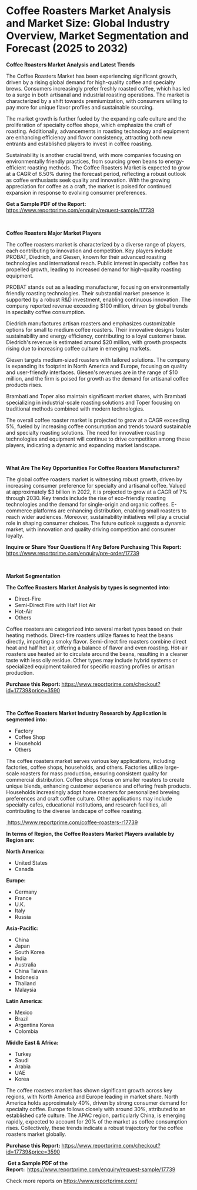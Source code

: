 <p><h1>Coffee Roasters Market Analysis and Market Size: Global Industry Overview, Market Segmentation and Forecast (2025 to 2032)</h1></p><p><strong>Coffee Roasters Market Analysis and Latest Trends</strong></p>
<p><p>The Coffee Roasters Market has been experiencing significant growth, driven by a rising global demand for high-quality coffee and specialty brews. Consumers increasingly prefer freshly roasted coffee, which has led to a surge in both artisanal and industrial roasting operations. The market is characterized by a shift towards premiumization, with consumers willing to pay more for unique flavor profiles and sustainable sourcing.</p><p>The market growth is further fueled by the expanding cafe culture and the proliferation of specialty coffee shops, which emphasize the craft of roasting. Additionally, advancements in roasting technology and equipment are enhancing efficiency and flavor consistency, attracting both new entrants and established players to invest in coffee roasting.</p><p>Sustainability is another crucial trend, with more companies focusing on environmentally friendly practices, from sourcing green beans to energy-efficient roasting methods. The Coffee Roasters Market is expected to grow at a CAGR of 6.50% during the forecast period, reflecting a robust outlook as coffee enthusiasts seek quality and innovation. With the growing appreciation for coffee as a craft, the market is poised for continued expansion in response to evolving consumer preferences.</p></p>
<p><strong>Get a Sample PDF of the Report:&nbsp;</strong> <a href="https://www.reportprime.com/enquiry/request-sample/17739?utm_campaign=3442&utm_medium=2&utm_source=Github&utm_content=ia&utm_term=18032025&utm_id=coffee-roasters">https://www.reportprime.com/enquiry/request-sample/17739</a></p>
<p>&nbsp;</p>
<p><strong>Coffee Roasters Major Market Players</strong></p>
<p><p>The coffee roasters market is characterized by a diverse range of players, each contributing to innovation and competition. Key players include PROBAT, Diedrich, and Giesen, known for their advanced roasting technologies and international reach. Public interest in specialty coffee has propelled growth, leading to increased demand for high-quality roasting equipment.</p><p>PROBAT stands out as a leading manufacturer, focusing on environmentally friendly roasting technologies. Their substantial market presence is supported by a robust R&D investment, enabling continuous innovation. The company reported revenue exceeding $100 million, driven by global trends in specialty coffee consumption.</p><p>Diedrich manufactures artisan roasters and emphasizes customizable options for small to medium coffee roasters. Their innovative designs foster sustainability and energy efficiency, contributing to a loyal customer base. Diedrich's revenue is estimated around $20 million, with growth prospects rising due to increasing coffee culture in emerging markets.</p><p>Giesen targets medium-sized roasters with tailored solutions. The company is expanding its footprint in North America and Europe, focusing on quality and user-friendly interfaces. Giesen's revenues are in the range of $10 million, and the firm is poised for growth as the demand for artisanal coffee products rises.</p><p>Brambati and Toper also maintain significant market shares, with Brambati specializing in industrial-scale roasting solutions and Toper focusing on traditional methods combined with modern technologies.</p><p>The overall coffee roaster market is projected to grow at a CAGR exceeding 5%, fueled by increasing coffee consumption and trends toward sustainable and specialty roasting solutions. The need for innovative roasting technologies and equipment will continue to drive competition among these players, indicating a dynamic and expanding market landscape.</p></p>
<p>&nbsp;</p>
<p><strong>What Are The Key Opportunities For Coffee Roasters Manufacturers?</strong></p>
<p><p>The global coffee roasters market is witnessing robust growth, driven by increasing consumer preference for specialty and artisanal coffee. Valued at approximately $3 billion in 2022, it is projected to grow at a CAGR of 7% through 2030. Key trends include the rise of eco-friendly roasting technologies and the demand for single-origin and organic coffees. E-commerce platforms are enhancing distribution, enabling small roasters to reach wider audiences. Moreover, sustainability initiatives will play a crucial role in shaping consumer choices. The future outlook suggests a dynamic market, with innovation and quality driving competition and consumer loyalty.</p></p>
<p><strong>Inquire or Share Your Questions If Any Before Purchasing This Report:</strong> <a href="https://www.reportprime.com/enquiry/pre-order/17739?utm_campaign=3442&utm_medium=2&utm_source=Github&utm_content=ia&utm_term=18032025&utm_id=coffee-roasters">https://www.reportprime.com/enquiry/pre-order/17739</a></p>
<p>&nbsp;</p>
<p><strong>Market Segmentation</strong></p>
<p><strong>The Coffee Roasters Market Analysis by types is segmented into:</strong></p>
<p><ul><li>Direct-Fire</li><li>Semi-Direct Fire with Half Hot Air</li><li>Hot-Air</li><li>Others</li></ul></p>
<p><p>Coffee roasters are categorized into several market types based on their heating methods. Direct-fire roasters utilize flames to heat the beans directly, imparting a smoky flavor. Semi-direct fire roasters combine direct heat and half hot air, offering a balance of flavor and even roasting. Hot-air roasters use heated air to circulate around the beans, resulting in a cleaner taste with less oily residue. Other types may include hybrid systems or specialized equipment tailored for specific roasting profiles or artisan production.</p></p>
<p><strong>Purchase this Report:&nbsp;</strong><a href="https://www.reportprime.com/checkout?id=17739&price=3590&utm_campaign=3442&utm_medium=2&utm_source=Github&utm_content=ia&utm_term=18032025&utm_id=coffee-roasters">https://www.reportprime.com/checkout?id=17739&price=3590</a></p>
<p>&nbsp;</p>
<p><strong>The Coffee Roasters Market Industry Research by Application is segmented into:</strong></p>
<p><ul><li>Factory</li><li>Coffee Shop</li><li>Household</li><li>Others</li></ul></p>
<p><p>The coffee roasters market serves various key applications, including factories, coffee shops, households, and others. Factories utilize large-scale roasters for mass production, ensuring consistent quality for commercial distribution. Coffee shops focus on smaller roasters to create unique blends, enhancing customer experience and offering fresh products. Households increasingly adopt home roasters for personalized brewing preferences and craft coffee culture. Other applications may include specialty cafes, educational institutions, and research facilities, all contributing to the diverse landscape of coffee roasting.</p></p>
<p><a href="https://www.reportprime.com/coffee-roasters-r17739?utm_campaign=3442&utm_medium=2&utm_source=Github&utm_content=ia&utm_term=18032025&utm_id=coffee-roasters">&nbsp;https://www.reportprime.com/coffee-roasters-r17739</a></p>
<p><strong>In terms of Region, the Coffee Roasters Market Players available by Region are:</strong></p>
<p>
    <p> <strong> North America: </strong>
        <ul>
            <li>United States</li>
            <li>Canada</li>
        </ul>
        </p> 
    <p> <strong> Europe: </strong>
        <ul>
            <li>Germany</li>
            <li>France</li>
            <li>U.K.</li>
            <li>Italy</li>
            <li>Russia</li>
        </ul>
        </p> 
    <p> <strong> Asia-Pacific: </strong>
        <ul>
            <li>China</li>
            <li>Japan</li>
            <li>South Korea</li>
            <li>India</li>
            <li>Australia</li>
            <li>China Taiwan</li>
            <li>Indonesia</li>
            <li>Thailand</li>
            <li>Malaysia</li>
        </ul>
        </p> 
    <p> <strong> Latin America: </strong>
        <ul>
            <li>Mexico</li>
            <li>Brazil</li>
            <li>Argentina Korea</li>
            <li>Colombia</li>
        </ul>
        </p> 
    <p> <strong> Middle East & Africa: </strong>
        <ul>
            <li>Turkey</li>
            <li>Saudi</li>
            <li>Arabia</li>
            <li>UAE</li>
            <li>Korea</li>
        </ul>
    </p>
    </p>
<p><p>The coffee roasters market has shown significant growth across key regions, with North America and Europe leading in market share. North America holds approximately 40%, driven by strong consumer demand for specialty coffee. Europe follows closely with around 30%, attributed to an established café culture. The APAC region, particularly China, is emerging rapidly, expected to account for 20% of the market as coffee consumption rises. Collectively, these trends indicate a robust trajectory for the coffee roasters market globally.</p></p>
<p><strong>Purchase this Report: </strong><a href="https://www.reportprime.com/checkout?id=17739&price=3590&utm_campaign=3442&utm_medium=2&utm_source=Github&utm_content=ia&utm_term=18032025&utm_id=coffee-roasters">https://www.reportprime.com/checkout?id=17739&price=3590</a></p>
<p>&nbsp;<strong>Get a Sample PDF of the Report:&nbsp;&nbsp;</strong><a href="https://www.reportprime.com/enquiry/request-sample/17739?utm_campaign=3442&utm_medium=2&utm_source=Github&utm_content=ia&utm_term=18032025&utm_id=coffee-roasters">https://www.reportprime.com/enquiry/request-sample/17739</a></p>
<p><strong></strong></p>
<p>Check more reports on <a href="https://www.reportprime.com/?utm_campaign=3442&utm_medium=2&utm_source=Github&utm_content=ia&utm_term=18032025&utm_id=coffee-roasters">https://www.reportprime.com/</a></p>